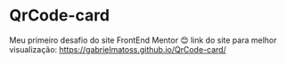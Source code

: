 # QrCode-card
Meu primeiro desafio do site FrontEnd Mentor 😊
link do site para melhor visualização: https://gabrielmatoss.github.io/QrCode-card/
